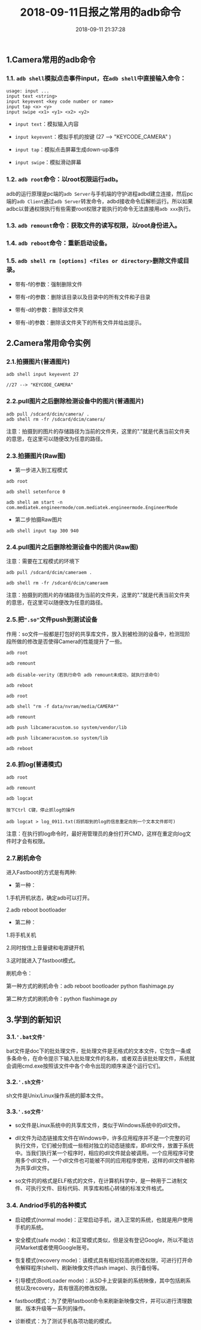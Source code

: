 ﻿---
title: 2018-09-11日报之常用的adb命令
comments: true
date: 2018-09-11 21:37:28
categories: 博客列表
tags: Camera tuning小组日报
about:

---

## 1.Camera常用的adb命令

### 1.1. `adb shell`模拟点击事件input，在`adb shell`中直接输入命令：

```
usage: input ...
input text <string>
input keyevent <key code number or name>
input tap <x> <y>
input swipe <x1> <y1> <x2> <y2>
```

* `input text`：模拟输入内容

* `input keyevent`：模拟手机的按键 (27 --> "KEYCODE_CAMERA" )

* `input tap`：模拟点击屏幕生成down-up事件

* `input swipe`：模拟滑动屏幕

### 1.2. `adb root`命令：以root权限运行adb。

adb的运行原理是pc端的`adb Server`与手机端的守护进程adbd建立连接，然后pc端的`adb Client`通过`adb Server`转发命令，adbd接收命令后解析运行。所以如果adbc以普通权限执行有些需要root权限才能执行的命令无法直接用`adb xxx`执行。

### 1.3. `adb remount`命令：获取文件的读写权限，以root身份进入。

### 1.4. `adb reboot`命令：重新启动设备。

### 1.5. `adb shell rm [options] <files or directory>`删除文件或目录。

* 带有-f的参数：强制删除文件

* 带有-r的参数：删除该目录以及目录中的所有文件和子目录

* 带有-d的参数：删除该文件夹

* 带有-i的参数：删除该文件夹下的所有文件并给出提示。

## 2.Camera常用命令实例

### 2.1.拍摄图片(普通图片)

```
adb shell input keyevent 27

//27 --> "KEYCODE_CAMERA"
```

### 2.2.pull图片之后删除检测设备中的图片(普通图片)

```
adb pull /sdcard/dcim/camera/ .
adb shell rm -fr /sdcard/dcim/camera/
```

注意：拍摄到的图片的存储路径为当前的文件夹，这里的"."就是代表当前文件夹的意思，在这里可以随便改为任意的路径。

### 2.3.拍摄图片(Raw图)

* 第一步进入到工程模式

```
adb root

adb shell setenforce 0

adb shell am start -n com.mediatek.engineermode/com.mediatek.engineermode.EngineerMode
```

* 第二步拍摄Raw图片

```
adb shell input tap 300 940
```

### 2.4.pull图片之后删除检测设备中的图片(Raw图)

注意：需要在工程模式的环境下

```
adb pull /sdcard/dcim/cameraem .

adb shell rm -fr /sdcard/dcim/cameraem
```

注意：拍摄到的图片的存储路径为当前的文件夹，这里的"."就是代表当前文件夹的意思，在这里可以随便改为任意的路径。

### 2.5.把`".so"`文件push到测试设备

作用：so文件一般都是打包好的共享库文件，放入到被检测的设备中，检测现阶段所做的修改是否使得Camera的性能提升了一些。

```
adb root

adb remount

adb disable-verity（若执行命令 adb remount未成功，就执行该命令）

adb reboot

adb root

adb shell "rm -f data/nvram/media/CAMERA*"

adb remount

adb push libcameracustom.so system/vendor/lib

adb push libcameracustom.so system/lib

adb reboot
```

### 2.6.抓log(普通模式)

```
adb root

adb remount

adb logcat

按下Ctrl C键，停止抓log的操作

adb logcat > log_0911.txt(将抓取到的log的信息重定向到一个文本文件即可)
```

注意：在执行抓log命令时，最好用管理员的身份打开CMD，这样在重定向log文件时才会有权限。

### 2.7.刷机命令

进入Fastboot的方式是有两种:

* 第一种：

1.手机开机状态，确定adb可以打开。

2.adb reboot bootloader

* 第二种：

1.将手机关机

2.同时按住上音量键和电源键开机

3.这时就进入了fastboot模式。

刷机命令：

第一种方式的刷机命令：adb reboot bootloader python flashimage.py

第二种方式的刷机命令：python flashimage.py

## 3.学到的新知识

### 3.1.`'.bat文件'`

bat文件是doc下的批处理文件，批处理文件是无格式的文本文件，它包含一条或多条命令，在命令提示下输入批处理文件的名称，或者双击该批处理文件，系统就会调用cmd.exe按照该文件中各个命令出现的顺序来逐个运行它们。

### 3.2.`'.sh文件'`

sh文件是Unix/Linux操作系统的脚本文件。

### 3.3.`'.so文件'`

* so文件是Linux系统中的共享库文件，类似于Windows系统中的dll文件。

* dll文件为动态链接库文件在Windows中，许多应用程序并不是一个完整的可执行文件，它们被分割成一些相对独立的动态链接库，即dll文件，放置于系统中。当我们执行某一个程序时，相应的dll文件就会被调用。一个应用程序可使用多个dll文件，一个dll文件也可能被不同的应用程序使用，这样的dll文件被称为共享dll文件。

* so文件的的格式是ELF格式的文件，在计算机科学中，是一种用于二进制文件、可执行文件、目标代码、共享库和核心转储的标准文件格式。

### 3.4. Andriod手机的各种模式

* 启动模式(normal mode)：正常启动手机，进入正常的系统，也就是用户使用手机的系统。

* 安全模式(safe mode)：和正常模式类似，但是没有登记Google，所以不能访问Market或者使用Google账号。

* 恢复模式(recovery mode)：该模式具有相对较高的修改权限，可进行打开命令解释程序(shell)、刷新映像文件(flash image)、执行备份等。

* 引导模式(BootLoader mode)：从SD卡上安装新的系统映像，其中包括刷系统以及recovery，具有很高的修改权限。

* fastboot模式：为了使用fastboot命令来刷新新映像文件，并可以进行清理数据、版本升级等一系列的操作。

* 诊断模式：为了测试手机各项功能的模式。